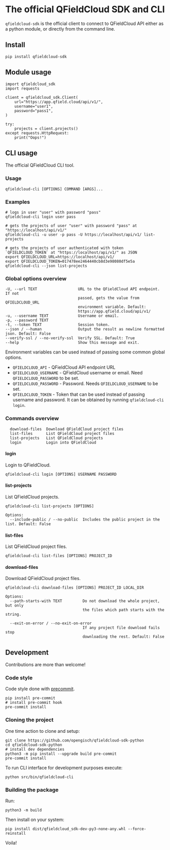 # The official QFieldCloud SDK and CLI

`qfieldcloud-sdk` is the official client to connect to QFieldCloud API either as a python module, or directly from the command line.

## Install

`pip install qfieldcloud-sdk`

## Module usage

```
import qfieldcloud_sdk
import requests

client = qfieldcloud_sdk.Client(
    url="https://app.qfield.cloud/api/v1/",
    username="user1",
    password="pass1",
)

try:
    projects = client.projects()
except requests.HttpRequest:
    print("Oops!")
```

## CLI usage

The official QFieldCloud CLI tool.

### Usage

```
qfieldcloud-cli [OPTIONS] COMMAND [ARGS]...
```

### Examples

```
# logs in user "user" with password "pass"
qfieldcloud-cli login user pass

# gets the projects of user "user" with password "pass" at "https://localhost/api/v1/"
qfieldcloud-cli -u user -p pass -U https://localhost/api/v1/ list-projects

# gets the projects of user authenticated with token `QFIELDCLOUD_TOKEN` at "https://localhost/api/v1/" as JSON
export QFIELDCLOUD_URL=https://localhost/api/v1/
export QFIELDCLOUD_TOKEN=017478ee2464440cb8d3e98080df5e5a
qfieldcloud-cli --json list-projects
```

### Global options overview

```
-U, --url TEXT                  URL to the QFieldCloud API endpoint. If not
                                passed, gets the value from QFIELDCLOUD_URL
                                environment variable. Default:
                                https://app.qfield.cloud/api/v1/
-u, --username TEXT             Username or email.
-p, --password TEXT
-t, --token TEXT                Session token.
--json / --human                Output the result as newline formatted json. Default: False
--verify-ssl / --no-verify-ssl  Verify SSL. Default: True
--help                          Show this message and exit.
```

Environment variables can be used instead of passing some common global options.

- `QFIELDCLOUD_API` - QFieldCloud API endpoint URL
- `QFIELDCLOUD_USERNAME` - QFieldCloud username or email. Need `QFIELDCLOUD_PASSWORD` to be set.
- `QFIELDCLOUD_PASSWORD` - Password. Needs `QFIELDCLOUD_USERNAME` to be set.
- `QFIELDCLOUD_TOKEN` - Token that can be used instead of passing username and password. It can be obtained by running `qfieldcloud-cli login`.

### Commands overview

```
  download-files  Download QFieldCloud project files
  list-files      List QFieldCloud project files
  list-projects   List QFieldCloud projects
  login           Login into QFieldCloud
```

#### login

Login to QFieldCloud.

```
qfieldcloud-cli login [OPTIONS] USERNAME PASSWORD
```

#### list-projects

List QFieldCloud projects.

```
qfieldcloud-cli list-projects [OPTIONS]

Options:
  --include-public / --no-public  Includes the public project in the list. Default: False
```

#### list-files

List QFieldCloud project files.

```
qfieldcloud-cli list-files [OPTIONS] PROJECT_ID
```

#### download-files

Download QFieldCloud project files.

```
qfieldcloud-cli download-files [OPTIONS] PROJECT_ID LOCAL_DIR

Options:
  --path-starts-with TEXT         Do not download the whole project, but only
                                  the files which path starts with the string.

  --exit-on-error / --no-exit-on-error
                                  If any project file download fails stop
                                  downloading the rest. Default: False
```

## Development

Contributions are more than welcome!

### Code style
Code style done with [precommit](https://pre-commit.com/).

```
pip install pre-commit
# install pre-commit hook
pre-commit install
```

### Cloning the project

One time action to clone and setup:

```
git clone https://github.com/opengisch/qfieldcloud-sdk-python
cd qfieldcloud-sdk-python
# install dev dependencies
python3 -m pip install --upgrade build pre-commit
pre-commit install
```

To run CLI interface for development purposes execute:

```
python src/bin/qfieldcloud-cli
```

### Building the package

Run:

```
python3 -m build
```

Then install on your system:

```
pip install dist/qfieldcloud_sdk-dev-py3-none-any.whl --force-reinstall
```

Voila!
